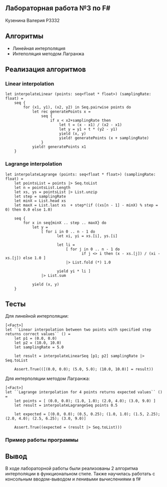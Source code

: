 ## Лабораторная работа №3 по F#

Кузенина Валерия P3332

## Алгоритмы
- Линейная интерполяция
- Интеполяция методом Лагранжа


## Реализация алгоритмов
### Linear interpolation
```
let interpolateLinear (points: seq<float * float>) (samplingRate: float) =
    seq {
        for (x1, y1), (x2, y2) in Seq.pairwise points do
            let rec generatePoints x =
                seq {
                    if x < x2+samplingRate then
                        let t = (x - x1) / (x2 - x1)
                        let y = y1 + t * (y2 - y1)
                        yield (x, y)
                        yield! generatePoints (x + samplingRate)
                }
            yield! generatePoints x1
    }
```
### Lagrange interpolation
```
let interpolateLagrange (points: seq<float * float>) (samplingRate: float) =
    let pointsList = points |> Seq.toList
    let n = pointsList.Length
    let xs, ys = pointsList |> List.unzip
    let step = samplingRate
    let minX = List.head xs
    let maxX = List.last xs  + step*(if ((xs[n - 1] - minX) % step = 0) then 0.0 else 1.0)

    seq {
        for x in seq{minX .. step .. maxX} do
            let y =
                [ for i in 0 .. n - 1 do
                       let xi, yi = xs.[i], ys.[i]

                       let li =
                           [ for j in 0 .. n - 1 do
                                  if j <> i then (x - xs.[j]) / (xi - xs.[j]) else 1.0 ]
                           |> List.fold (*) 1.0

                       yield yi * li ]
                |> List.sum

            yield (x, y)
    }
```


## Тесты 
Для линейной интерполяции:
```
[<Fact>]
let ``Linear interpolation between two points with specified step returns correct values`` () =
    let p1 = (0.0, 0.0)
    let p2 = (10.0, 10.0)
    let samplingRate = 5.0

    let result = interpolateLinearSeq [p1; p2] samplingRate |> Seq.toList

    Assert.True(([(0.0, 0.0); (5.0, 5.0); (10.0, 10.0)] = result))

```
Для интерполяции методом Лагранжа:
```
[<Fact>]
let ``Lagrange interpolation for 4 points returns expected values`` () =
    let points = [ (0.0, 0.0); (1.0, 1.0); (2.0, 4.0); (3.0, 9.0) ]
    let result = interpolateLagrangeSeq points 0.5

    let expected = [(0.0, 0.0); (0.5, 0.25); (1.0, 1.0); (1.5, 2.25); (2.0, 4.0); (2.5, 6.25); (3.0, 9.0)]

    Assert.True((expected = (result |> Seq.toList)))
```
### Пример работы программы

## Вывод
В ходе лабораторной работы были реализованы 2 алгоритма интерполяции в функциональном стиле. Также научилась работать с консольным вводом-выводом и ленивыми вычислениями в f#
